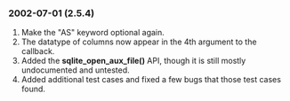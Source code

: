 ### 2002\-07\-01 (2\.5\.4\)

1. Make the "AS" keyword optional again.
2. The datatype of columns now appear in the 4th argument to the
 callback.
3. Added the **sqlite\_open\_aux\_file()** API, though it is still
 mostly undocumented and untested.
4. Added additional test cases and fixed a few bugs that those
 test cases found.




